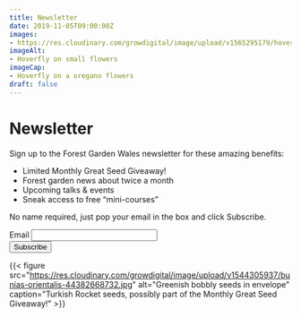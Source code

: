 ```yaml
---
title: Newsletter
date: 2019-11-05T09:00:00Z
images: 
- https://res.cloudinary.com/growdigital/image/upload/v1565295179/hoverfly-25218545.jpg
imageAlt: 
- Hoverfly on small flowers
imageCap:
- Hoverfly on a oregano flowers
draft: false
---
```


# Newsletter

Sign up to the Forest Garden Wales newsletter for these amazing benefits:

* Limited Monthly Great Seed Giveaway!
* Forest garden news about twice a month
* Upcoming talks & events
* Sneak access to free “mini-courses”

No name required, just pop your email in the box and click Subscribe.

<form class="subscribe" action="https://wales.us17.list-manage.com/subscribe/post" method="POST">
  <input type="hidden" name="u" value="bef914615b5448ad5636c38fb">
  <input type="hidden" name="id" value="10e50a6c17">
  <label for="MERGE0">Email</label>
  <input class="subscribe__textinput" type="email" autocapitalize="off" autocorrect="off" name="MERGE0" id="MERGE0" size="25" value=""><br>
  <input class="button" type="submit" name="submit" value="Subscribe">
  <input type="hidden" name="ht" value="72fb9d19eda695ba45e6107c0063acd2bfd6a81b:MTU0OTIzMTE4Mi45MDk4">
  <input type="hidden" name="mc_signupsource" value="hosted">
</form>

{{< figure src="https://res.cloudinary.com/growdigital/image/upload/v1544305937/bunias-orientalis-44382668732.jpg" alt="Greenish bobbly seeds in envelope" caption="Turkish Rocket seeds, possibly part of the Monthly Great Seed Giveaway!" >}}
